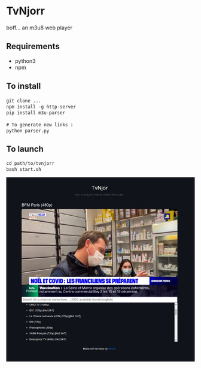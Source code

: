 # TvNjorr

boff... an m3u8 web player 

## Requirements

- python3
- npm

## To install
```
git clone ...
npm install -g http-server
pip install m3u-parser

# To generate new links :
python parser.py
```

## To launch
```
cd path/to/tvnjorr
bash start.sh
```
<img src="./scr.png">